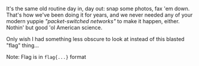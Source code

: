 It's the same old routine day in, day out: snap some photos, fax 'em down. That's how we've been doing it for years, and we never needed any of your modern yuppie _"packet-switched networks"_ to make it happen, either. Nothin' but good 'ol American science.

Only wish I had something less obscure to look at instead of this blasted "flag" thing...


Note: Flag is in `flag{...}` format

